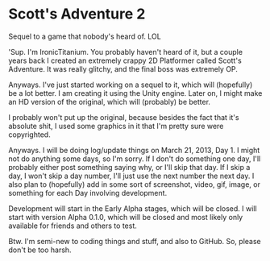 Scott's Adventure 2
================

Sequel to a game that nobody's heard of. LOL

'Sup. I'm IronicTitanium. You probably haven't heard of it, but a couple years back I created an extremely crappy
2D Platformer called Scott's Adventure. It was really glitchy, and the final boss was extremely OP.

Anyways. I've just started working on a sequel to it, which will (hopefully) be a lot better. I am creating it using the
Unity engine. Later on, I might make an HD version of the original, which will (probably) be better.

I probably won't put up the original, because besides the fact that it's absolute shit, I used some graphics in it that
I'm pretty sure were copyrighted.

Anyways. I will be doing log/update things on March 21, 2013, Day 1.
I might not do anything some days, so I'm sorry. If I don't do something one day, I'll probably either post something
saying why, or I'll skip that day. If I skip a day, I won't skip a day number, I'll just use the next number the next day.
I also plan to (hopefully) add in some sort of screenshot, video, gif, image, or something for each Day involving development.

Development will start in the Early Alpha stages, which will be closed. I will start with version Alpha 0.1.0, which will be closed
and most likely only available for friends and others to test.

Btw. I'm semi-new to coding things and stuff, and also to GitHub. So, please don't be too harsh.
